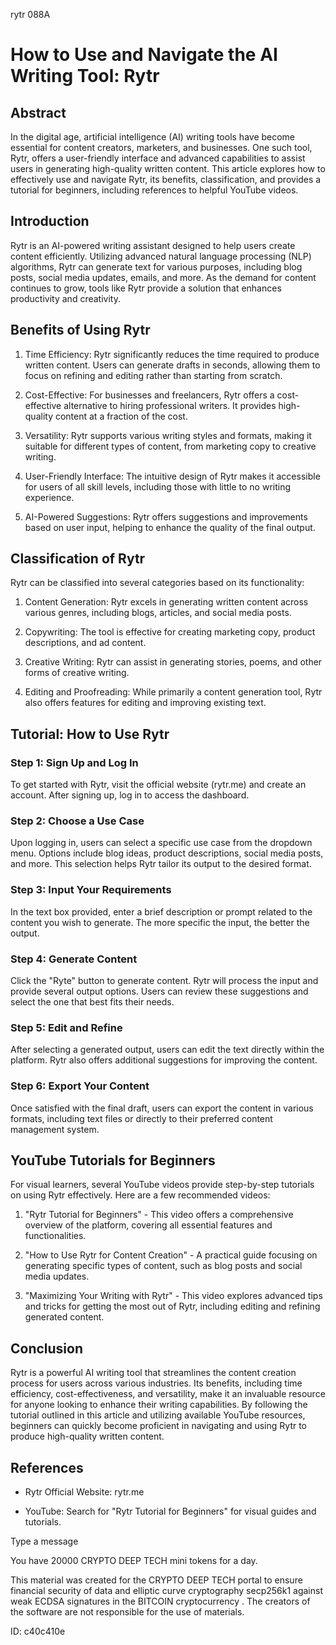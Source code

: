 rytr 088A
# How to Use and Navigate the AI Writing Tool: Rytr



## Abstract



In the digital age, artificial intelligence (AI) writing tools have become essential for content creators, marketers, and businesses. One such tool, Rytr, offers a user-friendly interface and advanced capabilities to assist users in generating high-quality written content. This article explores how to effectively use and navigate Rytr, its benefits, classification, and provides a tutorial for beginners, including references to helpful YouTube videos.



## Introduction



Rytr is an AI-powered writing assistant designed to help users create content efficiently. Utilizing advanced natural language processing (NLP) algorithms, Rytr can generate text for various purposes, including blog posts, social media updates, emails, and more. As the demand for content continues to grow, tools like Rytr provide a solution that enhances productivity and creativity.



## Benefits of Using Rytr



1. Time Efficiency: Rytr significantly reduces the time required to produce written content. Users can generate drafts in seconds, allowing them to focus on refining and editing rather than starting from scratch.



2. Cost-Effective: For businesses and freelancers, Rytr offers a cost-effective alternative to hiring professional writers. It provides high-quality content at a fraction of the cost.



3. Versatility: Rytr supports various writing styles and formats, making it suitable for different types of content, from marketing copy to creative writing.



4. User-Friendly Interface: The intuitive design of Rytr makes it accessible for users of all skill levels, including those with little to no writing experience.



5. AI-Powered Suggestions: Rytr offers suggestions and improvements based on user input, helping to enhance the quality of the final output.



## Classification of Rytr



Rytr can be classified into several categories based on its functionality:



1. Content Generation: Rytr excels in generating written content across various genres, including blogs, articles, and social media posts.



2. Copywriting: The tool is effective for creating marketing copy, product descriptions, and ad content.



3. Creative Writing: Rytr can assist in generating stories, poems, and other forms of creative writing.



4. Editing and Proofreading: While primarily a content generation tool, Rytr also offers features for editing and improving existing text.



## Tutorial: How to Use Rytr



### Step 1: Sign Up and Log In



To get started with Rytr, visit the official website (rytr.me) and create an account. After signing up, log in to access the dashboard.



### Step 2: Choose a Use Case



Upon logging in, users can select a specific use case from the dropdown menu. Options include blog ideas, product descriptions, social media posts, and more. This selection helps Rytr tailor its output to the desired format.



### Step 3: Input Your Requirements



In the text box provided, enter a brief description or prompt related to the content you wish to generate. The more specific the input, the better the output.



### Step 4: Generate Content



Click the "Ryte" button to generate content. Rytr will process the input and provide several output options. Users can review these suggestions and select the one that best fits their needs.



### Step 5: Edit and Refine



After selecting a generated output, users can edit the text directly within the platform. Rytr also offers additional suggestions for improving the content.



### Step 6: Export Your Content



Once satisfied with the final draft, users can export the content in various formats, including text files or directly to their preferred content management system.



## YouTube Tutorials for Beginners



For visual learners, several YouTube videos provide step-by-step tutorials on using Rytr effectively. Here are a few recommended videos:



1. "Rytr Tutorial for Beginners" - This video offers a comprehensive overview of the platform, covering all essential features and functionalities.



2. "How to Use Rytr for Content Creation" - A practical guide focusing on generating specific types of content, such as blog posts and social media updates.



3. "Maximizing Your Writing with Rytr" - This video explores advanced tips and tricks for getting the most out of Rytr, including editing and refining generated content.



## Conclusion



Rytr is a powerful AI writing tool that streamlines the content creation process for users across various industries. Its benefits, including time efficiency, cost-effectiveness, and versatility, make it an invaluable resource for anyone looking to enhance their writing capabilities. By following the tutorial outlined in this article and utilizing available YouTube resources, beginners can quickly become proficient in navigating and using Rytr to produce high-quality written content.



## References



- Rytr Official Website: rytr.me

- YouTube: Search for "Rytr Tutorial for Beginners" for visual guides and tutorials.



Type a message

You have 20000 CRYPTO DEEP TECH mini tokens for a day.


This material was created for the  CRYPTO DEEP TECH portal  to ensure financial security of data and elliptic curve cryptography  secp256k1 against weak ECDSA  signatures   in the  BITCOIN cryptocurrency . The creators of the software are not responsible for the use of materials.

 ID: c40c410e
